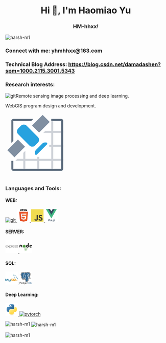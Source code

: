 <h1 align="center">Hi 👋, I'm Haomiao Yu</h1>
<h3 align="center">HM-hhxx!</h3>

<p align="left"> <img src="https://komarev.com/ghpvc/?username=harsh-m1&label=Profile%20views&color=0e75b6&style=flat" alt="harsh-m1" /> </p>

<h3 align="left">Connect with me: yhmhhxx@163.com</h3>
<h3 align="left">Technical Blog Address: <a href="https://blog.csdn.net/damadashen?spm=1000.2115.3001.5343">https://blog.csdn.net/damadashen?spm=1000.2115.3001.5343</a></h3>
<h3 align="left">Research interests:</h3>
<p align="left">
<img src="https://www.vectorlogo.zone/logos/git-scm/git-scm-icon.svg" alt="git" width="40" height="40"/>Remote sensing image processing and deep learning.
</p>
<p align="left">
WebGIS program design and development.
</p>
<svg t="1727321812165" class="icon" viewBox="0 0 1024 1024" version="1.1" xmlns="http://www.w3.org/2000/svg" p-id="4690" data-spm-anchor-id="a313x.search_index.0.i8.65ce3a81EBecXW" width="200" height="200"><path d="M96 96m32 0l768 0q32 0 32 32l0 768q0 32-32 32l-768 0q-32 0-32-32l0-768q0-32 32-32Z" fill="#FFFFFF" p-id="4691" data-spm-anchor-id="a313x.search_index.0.i9.65ce3a81EBecXW"></path><path d="M160 768l32-32h96v-96l32-32v128h192v-32h32v32h192v-192h-32v-32h32V320h-128l32-32h96V128h32v160h160v32h-160v192h160v32h-160v192h160v32h-160v160h-32v-160h-192v160h-32v-160H320v160H288v-160H160zM128 320V288v32z m160-192h32-32z" fill="#CDD1D7" p-id="4692"></path><path d="M128 128v320l-32 32V128a32 32 0 0 1 32-32h320l-32 32H128z m0 640v128h768V128h-160V96h160a32 32 0 0 1 32 32v768a32 32 0 0 1-32 32H128a32 32 0 0 1-32-32v-128h32z" fill="#5D6D7E" p-id="4693"></path><path d="M205.248 250.496l45.248-45.248a64 64 0 0 1 90.528 0l181.024 181.024a64 64 0 0 1 0 90.496l-45.28 45.28a64 64 0 0 1-90.496 0L205.248 341.024a64 64 0 0 1 0-90.528z m287.36 340.352l98.24-98.24a64 64 0 0 1 45.28-18.752h17.6a18.272 18.272 0 0 1 12.928 31.168l-161.6 161.6a18.272 18.272 0 0 1-31.2-12.896v-17.6a64 64 0 0 1 18.72-45.28z" fill="#27A2DF" p-id="4694" data-spm-anchor-id="a313x.search_index.0.i6.65ce3a81EBecXW"></path><path d="M201.696 427.968L314.88 541.12l-169.696 169.696L32 597.696l169.696-169.728z m226.272-226.24L597.696 32l113.12 113.152-169.696 169.696-113.152-113.152z" fill="#808FA1" p-id="4695"></path></svg>
<div>
    <h3 align="left">Languages and Tools:</h3>
    <h4 align="left">WEB:</h4>
    <p align="left">
        <a href="https://git-scm.com/" target="_blank" rel="noreferrer">
            <img src="https://www.vectorlogo.zone/logos/git-scm/git-scm-icon.svg" alt="git" width="40" height="40"/>
        </a>
        <a href="https://www.w3.org/html/" target="_blank" rel="noreferrer">
            <img src="https://raw.githubusercontent.com/devicons/devicon/master/icons/html5/html5-original-wordmark.svg" alt="html5" width="40" height="40"/>
        </a>
        <a href="https://developer.mozilla.org/en-US/docs/Web/JavaScript" target="_blank" rel="noreferrer">
            <img src="https://raw.githubusercontent.com/devicons/devicon/master/icons/javascript/javascript-original.svg" alt="javascript" width="40" height="40"/>
        </a>
        <a href="https://vuejs.org/" target="_blank" rel="noreferrer">
            <img src="https://raw.githubusercontent.com/devicons/devicon/master/icons/vuejs/vuejs-original-wordmark.svg" alt="vuejs" width="40" height="40"/>
        </a>
    </p>
    <h4 align="left">SERVER:</h4>
    <p align="left">
        <a href="https://expressjs.com" target="_blank" rel="noreferrer">
            <img src="https://raw.githubusercontent.com/devicons/devicon/master/icons/express/express-original-wordmark.svg" alt="express" width="40" height="40"/>
        </a>
        <a href="https://nodejs.org" target="_blank" rel="noreferrer">
            <img src="https://raw.githubusercontent.com/devicons/devicon/master/icons/nodejs/nodejs-original-wordmark.svg" alt="nodejs" width="40" height="40"/>
        </a>
    </p>
    <h4 align="left">SQL:</h4>
    <p align="left">
        <a href="https://www.mysql.com/" target="_blank" rel="noreferrer">
            <img src="https://raw.githubusercontent.com/devicons/devicon/master/icons/mysql/mysql-original-wordmark.svg" alt="mysql" width="40" height="40"/>
        </a>
        <a href="https://www.postgresql.org" target="_blank" rel="noreferrer">
            <img src="https://raw.githubusercontent.com/devicons/devicon/master/icons/postgresql/postgresql-original-wordmark.svg" alt="postgresql" width="40" height="40"/>
        </a>
    </p>
    <h4 align="left">Deep Learning:</h4>
    <p align="left">
        <a href="https://www.python.org" target="_blank" rel="noreferrer">
            <img src="https://raw.githubusercontent.com/devicons/devicon/master/icons/python/python-original.svg" alt="python" width="40" height="40"/>
        </a>
        <a href="https://pytorch.org/" target="_blank" rel="noreferrer">
            <img src="https://www.vectorlogo.zone/logos/pytorch/pytorch-icon.svg" alt="pytorch" width="40" height="40"/>
        </a>
    </p>
</div>



<p><img align="left" src="https://github-readme-stats.vercel.app/api/top-langs?username=harsh-m1&show_icons=true&locale=en&layout=compact" alt="harsh-m1" /></p>

<p>&nbsp;<img align="center" src="https://github-readme-stats.vercel.app/api?username=harsh-m1&show_icons=true&locale=en" alt="harsh-m1" /></p>

<p><img align="center" src="https://github-readme-streak-stats.herokuapp.com/?user=harsh-m1&" alt="harsh-m1" /></p>
